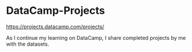 # DataCamp-Projects
https://projects.datacamp.com/projects/

As I continue my learning on DataCamp, I share completed projects by me with the datasets.
